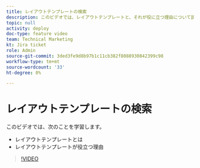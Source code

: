 ```yaml
---
title: レイアウトテンプレートの検索
description: このビデオでは、レイアウトテンプレートと、それが役に立つ理由について説明します。
topic: null
activity: deploy
doc-type: feature video
team: Technical Marketing
kt: Jira ticket
role: Admin
source-git-commit: 3ded3fe9d8b97b1c11cb382f8088930842399c98
workflow-type: tm+mt
source-wordcount: '33'
ht-degree: 0%

---
```


# レイアウトテンプレートの検索

このビデオでは、次のことを学習します。

* レイアウトテンプレートとは
* レイアウトテンプレートが役立つ理由

>[!VIDEO](https://video.tv.adobe.com/v/335072/?quality=12)
